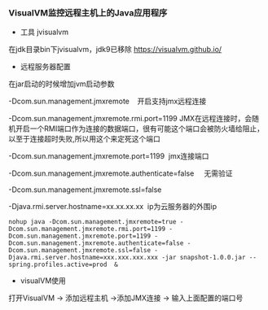 ### VisualVM监控远程主机上的Java应用程序
- 工具 jvisualvm

在jdk目录bin下jvisualvm，jdk9已移除 https://visualvm.github.io/

- 远程服务器配置

在jar启动的时候增加jvm启动参数

-Dcom.sun.management.jmxremote    开启支持jmx远程连接

-Dcom.sun.management.jmxremote.rmi.port=1199 JMX在远程连接时，会随机开启一个RMI端口作为连接的数据端口，很有可能这个端口会被防火墙给阻止，以至于连接超时失败,所以用这个来定死这个端口

-Dcom.sun.management.jmxremote.port=1199  jmx连接端口

-Dcom.sun.management.jmxremote.authenticate=false     无需验证

-Dcom.sun.management.jmxremote.ssl=false

-Djava.rmi.server.hostname=xx.xx.xx.xx  ip为云服务器的外围ip

``` shell script
nohup java -Dcom.sun.management.jmxremote=true -Dcom.sun.management.jmxremote.rmi.port=1199 -Dcom.sun.management.jmxremote.port=1199 -Dcom.sun.management.jmxremote.authenticate=false -Dcom.sun.management.jmxremote.ssl=false -Djava.rmi.server.hostname=xxx.xxx.xxx.xxx -jar snapshot-1.0.0.jar --spring.profiles.active=prod  &
```

- visualVM使用

打开VisualVM -> 添加远程主机 ->添加JMX连接 -> 输入上面配置的端口号